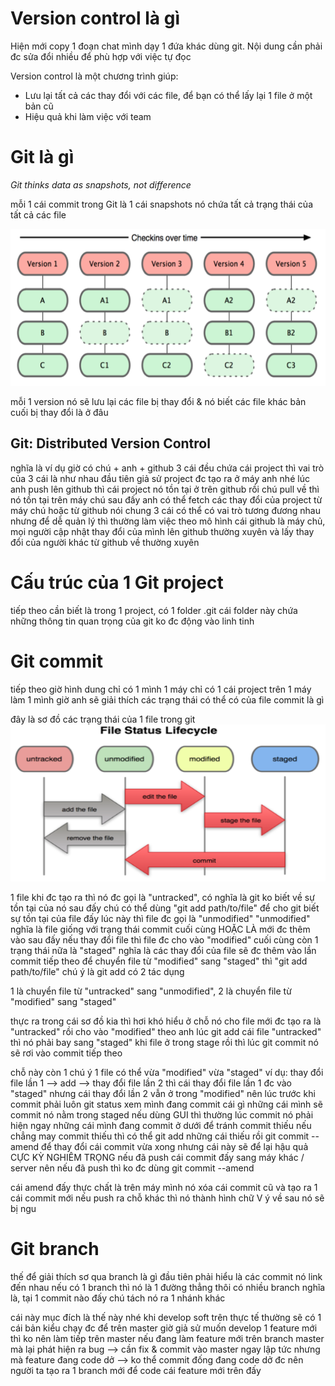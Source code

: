 # Version control là gì

Hiện mới copy 1 đoạn chat mình dạy 1 đứa khác dùng git. Nội dung cần phải đc sửa đổi nhiều để phù hợp với việc tự đọc

Version control là một chương trình giúp:

* Lưu lại tất cả các thay đổi với các file, để bạn có thể lấy lại 1 file ở một bản cũ
* Hiệu quả khi làm việc với team

# Git là gì

*Git thinks data as snapshots, not difference*

mỗi 1 cái commit trong Git
là 1 cái snapshots
nó chứa tất cả trạng thái của tất cả các file

<img src="./../../../assets/img/git/snapshot_of_file.png" alt="Git: Snapshot of files" width="566px" height="251px" />

mỗi 1 version nó sẽ lưu lại các file bị thay đổi & nó biết các file khác bản cuối bị thay đổi là ở đâu

## Git: Distributed Version Control

nghĩa là ví dụ giờ có chú + anh + github
3 cái đều chứa cái project
thì vai trò của 3 cái là như nhau
đầu tiên giả sử project đc tạo ra ở máy anh nhé
lúc anh push lên github thì cái project nó tồn tại ở trên github
rồi chú pull về thì nó tồn tại trên máy chú
sau đấy anh có thể fetch các thay đổi của project từ máy chú
hoặc từ github
nói chung 3 cái có thể có vai trò tương đương nhau
nhưng để dễ quản lý thì thường làm việc theo mô hình
cái github là máy chủ, mọi người cập nhật thay đổi của mình lên github thường xuyên
và lấy thay đổi của người khác từ github về thường xuyên

# Cấu trúc của 1 Git project

tiếp theo cần biết là trong 1 project, có 1 folder .git
cái folder này chứa những thông tin quan trọng của git
ko đc động vào linh tinh

# Git commit

tiếp theo giờ hình dung chỉ có 1 mình 1 máy
chỉ có 1 cái project trên 1 máy
làm 1 mình
giờ anh sẽ giải thích các trạng thái có thể có của file
commit là gì

đây là sơ đồ các trạng thái của 1 file trong git
<img src="./../../../assets/img/git/file_status_lifecycle.png" alt="Git: Snapshot of files" width="566px" height="251px" />

1 file khi đc tạo ra
thì nó đc gọi là "untracked", có nghĩa là git ko biết về sự tồn tại của nó
sau đấy chú có thể dùng "git add path/to/file" để cho git biết sự tồn tại của file đấy
lúc này thì file đc gọi là "unmodified"
"unmodified" nghĩa là file giống với trạng thái commit cuối cùng HOẶC LÀ mới đc thêm vào
sau đấy nếu thay đổi file thì file đc cho vào "modified"
cuối cùng còn 1 trạng thái nữa là "staged"
nghĩa là các thay đổi của file sẽ đc thêm vào lần commit tiếp theo
để chuyển file từ "modified" sang "staged" thì "git add path/to/file"
chú ý là git add có 2 tác dụng

1 là chuyển file từ "untracked" sang "unmodified", 2 là chuyển file từ "modified" sang "staged"

thực ra trong cái sơ đồ kia thì hơi khó hiểu ở chỗ nó cho file mới đc tạo ra là "untracked" rồi cho vào "modified"
theo anh lúc git add cái file "untracked" thì nó phải bay sang "staged"
khi file ở trong stage rồi thì lúc git commit nó sẽ rơi vào commit tiếp theo

chỗ này còn 1 chú ý
1 file có thể vừa "modified" vừa "staged"
ví dụ:
thay đổi file lần 1 --> add --> thay đổi file lần 2
thì cái thay đổi file lần 1 đc vào "staged" nhưng cái thay đổi lần 2 vẫn ở trong "modified"
nên lúc trước khi commit
phải luôn git status
xem mình đang commit cái gì
những cái mình sẽ commit nó nằm trong staged
nếu dùng GUI thì thường lúc commit nó phải hiện ngay những cái mình đang commit ở dưới
để tránh commit thiếu
nếu chẳng may commit thiếu
thì có thể git add những cái thiếu
rồi git commit --amend để thay đổi cái commit vừa xong
nhưng cái này sẽ để lại hậu quả CỰC KỲ NGHIÊM TRỌNG nếu đã push cái commit đấy sang máy khác / server
nên nếu đã push thì ko đc dùng git commit --amend

cái amend đấy thực chất là trên máy mình
nó xóa cái commit cũ
và tạo ra 1 cái commit mới
nếu push ra chỗ khác thì nó thành hình chữ V ý
về sau nó sẽ bị ngu

# Git branch

thế để giải thích sơ qua branch là gì
đầu tiên phải hiểu là
các commit nó link đến nhau
nếu có 1 branch thì nó là 1 đường thẳng thôi
có nhiều branch nghĩa là, tại 1 commit nào đấy chú tách nó ra 1 nhánh khác

cái này mục đích là thế này nhé
khi develop soft trên thực tế
thường sẽ có 1 cái bản kiểu chạy đc
để trên master
giờ giả sử muốn develop 1 feature mới
thì ko nên làm tiếp trên master
nếu đang làm feature mới trên branch master
mà lại phát hiện ra bug --> cần fix & commit vào master ngay lập tức
nhưng mà feature đang code dở --> ko thể commit đống đang code dở đc
nên người ta tạo ra 1 branch mới để code cái feature mới trên đấy
